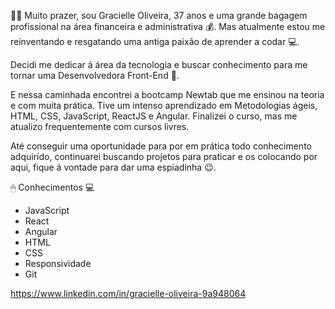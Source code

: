🙆🏾‍ Muito prazer, sou Gracielle Oliveira, 37 anos e uma grande bagagem profissional na área financeira e administrativa 💰. Mas atualmente estou me reinventando e resgatando uma antiga paixão de aprender a codar 💻.

Decidi me dedicar á área da tecnologia e buscar conhecimento para me tornar uma Desenvolvedora Front-End 🚀.

E nessa caminhada encontrei a bootcamp Newtab que me ensinou na teoria e com muita prática. Tive um intenso aprendizado em Metodologias ágeis, HTML, CSS, JavaScript, ReactJS e
Angular. Finalizei o curso, mas me atualizo frequentemente com cursos livres.

Até conseguir uma oportunidade para por em prática todo conhecimento adquirido, continuarei buscando projetos para praticar e os colocando por aqui, fique á vontade para dar uma espiadinha 😉.


🖱 Conhecimentos 💻

- JavaScript
- React
- Angular
- HTML
- CSS
- Responsividade
- Git

https://www.linkedin.com/in/gracielle-oliveira-9a948064
